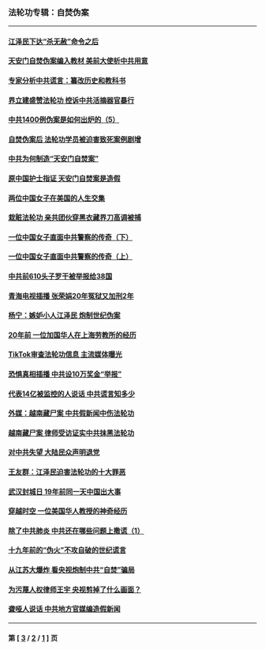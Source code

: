 ### 法轮功专辑：自焚伪案
---
#### [江泽民下达“杀无赦”命令之后](../../pages/nf5562/n13878084.md?01110430) 
#### [天安门自焚伪案编入教材 美前大使析中共用意](../../pages/nf5562/n13791932.md?01110430) 
#### [专家分析中共谎言：纂改历史和教科书](../../pages/nf5562/n13781542.md?01110430) 
#### [界立建盛赞法轮功 控诉中共活摘器官暴行](../../pages/nf5562/n13781971.md?01110430) 
#### [中共1400例伪案是如何出炉的（5）](../../pages/nf5562/n13226831.md?01110430) 
#### [自焚伪案后 法轮功学员被迫害致死案例剧增](../../pages/nf5562/n13190600.md?01110430) 
#### [中共为何制造“天安门自焚案”](../../pages/nf5562/n13183270.md?01110430) 
#### [原中国护士指证 天安门自焚案是造假](../../pages/nf5562/n13172289.md?01110430) 
#### [两位中国女子在美国的人生交集](../../pages/nf5562/n13156138.md?01110430) 
#### [栽赃法轮功 亲共团伙穿黑衣藏界刀高调被捕](../../pages/nf5562/n13073780.md?01110430) 
#### [一位中国女子直面中共警察的传奇（下）](../../pages/nf5562/n12989706.md?01110430) 
#### [一位中国女子直面中共警察的传奇（上）](../../pages/nf5562/n12985072.md?01110430) 
#### [中共前610头子罗干被举报给38国](../../pages/nf5562/n12975419.md?01110430) 
#### [青海电视插播 张荣娟20年冤狱又加刑2年](../../pages/nf5562/n12738166.md?01110430) 
#### [杨宁：嫉妒小人江泽民 炮制世纪伪案](../../pages/nf5562/n12724108.md?01110430) 
#### [20年前 一位加国华人在上海劳教所的经历](../../pages/nf5562/n12707932.md?01110430) 
#### [TikTok审查法轮功信息 主流媒体曝光](../../pages/nf5562/n12362336.md?01110430) 
#### [恐惧真相插播 中共设10万奖金“举报”](../../pages/nf5562/n12306396.md?01110430) 
#### [代表14亿被监控的人说话 中共谎言知多少](../../pages/nf5562/n12297484.md?01110430) 
#### [外媒：越南藏尸案 中共假新闻中伤法轮功](../../pages/nf5562/n12264411.md?01110430) 
#### [越南藏尸案 律师受访证实中共抹黑法轮功](../../pages/nf5562/n12261878.md?01110430) 
#### [对中共失望 大陆民众声明退党](../../pages/nf5562/n12187315.md?01110430) 
#### [王友群：江泽民迫害法轮功的十大罪恶](../../pages/nf5562/n12169074.md?01110430) 
#### [武汉封城日 19年前同一天中国出大事](../../pages/nf5562/n12150901.md?01110430) 
#### [穿越时空  一位美国华人教授的神奇经历](../../pages/nf5562/n12097460.md?01110430) 
#### [除了中共肺炎 中共还在哪些问题上撒谎（1）](../../pages/nf5562/n11955770.md?01110430) 
#### [十九年前的“伪火”不攻自破的世纪谎言](../../pages/nf5562/n11813238.md?01110430) 
#### [从江苏大爆炸 看央视炮制中共“自焚”骗局](../../pages/nf5562/n11140275.md?01110430) 
#### [为污蔑人权律师王宇 央视剪掉了什么画面？](../../pages/nf5562/n11130142.md?01110430) 
#### [聋哑人说话 中共地方官媒编造假新闻](../../pages/nf5562/n11006067.md?01110430) 

---
#### 第 [ [3](./3.md?01110430) / [2](./2.md?01110430) / [1](./1.md?01110430) ] 页
